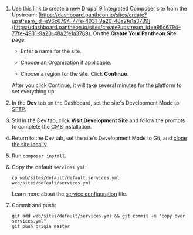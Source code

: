 1. Use this link to create a new Drupal 9 Integrated Composer site from the Upstream: [https://dashboard.pantheon.io/sites/create?upstream_id=e96c6794-77fe-4931-9a20-48a2fe1a3789](https://dashboard.pantheon.io/sites/create?upstream_id=e96c6794-77fe-4931-9a20-48a2fe1a3789). On the **Create Your Pantheon Site** page:

   - Enter a name for the site.

   - Choose an Organization if applicable.

   - Choose a region for the site. Click **Continue**.

   After you click Continue, it will take several minutes for the platform to set everything up.

1. In the **<span class="glyphicons glyphicons-wrench"></span> Dev** tab on the Dashboard, set the site's Development Mode to [SFTP](/sftp#sftp-mode).

1. Still in the Dev tab, click **Visit Development Site** and follow the prompts to complete the CMS installation.

1. Return to the Dev tab, set the site's Development Mode to Git, and [clone the site locally](/local-development#get-the-code).

1. Run `composer install`.

1. Copy the default `services.yml`:

   ```bash{promptUser: user}
   cp web/sites/default/default.services.yml web/sites/default/services.yml
   ```

   Learn more about the [service configuration](/services-yml#create-and-modify-servicesyml) file.

1. Commit and push:

   ```bash{promptUser: user}
   git add web/sites/default/services.yml && git commit -m "copy over services.yml"
   git push origin master
   ```
